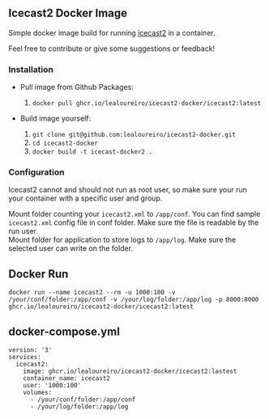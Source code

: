 ## Icecast2 Docker Image

Simple docker image build for running [icecast2](https://icecast.org/) in a container. 

Feel free to contribute or give some suggestions or feedback!

### Installation

- Pull image from Github Packages:
  1. `docker pull ghcr.io/lealoureiro/icecast2-docker/icecast2:latest`

- Build image yourself:
  1. `git clone git@github.com:lealoureiro/icecast2-docker.git`
  2. `cd icecast2-docker`
  2. `docker build -t icecast-docker2 .`


### Configuration

Icecast2 cannot and should not run as root user, so make sure your run your container with a specific user and group.

Mount folder counting your `icecast2.xml` to `/app/conf`. You can find sample `icecast2.xml` config file in conf folder. Make sure the file is readable by the run user.\
Mount folder for application to store logs to `/app/log`. Make sure the selected user can write on the folder.


## Docker Run

`docker run --name icecast2 --rm -u 1000:100 -v /your/conf/folder:/app/conf -v /your/log/folder:/app/log -p 8000:8000 ghcr.io/lealoureiro/icecast2-docker/icecast2:latest`

## docker-compose.yml

```
version: '3'
services:
  icecast2:
    image: ghcr.io/lealoureiro/icecast2-docker/icecast2:lastest
    container_name: icecast2
    user: '1000:100'
    volumes:
      - /your/conf/folder:/app/conf
      - /your/log/folder:/app/log
```
